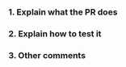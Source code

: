 <!--
Checklist:

  1. Make sure the PR fixes an issue, if that is the case, so issue can be closed.
  2. Flag your PR with at least one label "kind/xxx".
  3. Flag your PR with at least one label "area/xxx".
  4. Do not use "kind/feature" without explicitly adding a release feature.
  5. Add "milestone/next" label if you want it in the next milestone.
  6. Make sure all tests pass before asking for review.
  7. Explicitly asking a maintainer for review might block you more time.
  8. Be mindful about rebases, try to provide them asap so merges can be done.

PS: DO NOT JUMP THE CHECKLIST. GO BACK AND READ, ALWAYS!
-->

### 1. Explain what the PR does

<!-- Best advice is to put copy & paste your very well written git logs -->

### 2. Explain how to test it

<!--
Maintainer will review the code, and test the fix/feature, how to run Tracee ?
Give a full command line example and what to look for.
-->

### 3. Other comments

<!--
Links? References? Anything pointing to more context about the change.
-->
